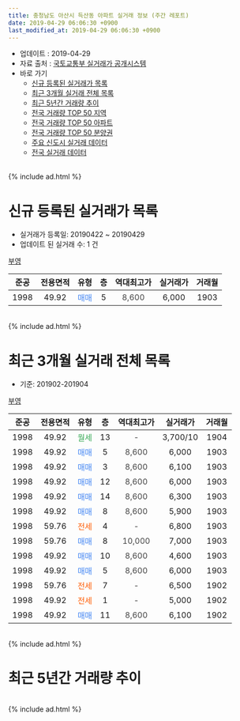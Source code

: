```yaml
---
title: 충청남도 아산시 득산동 아파트 실거래 정보 (주간 레포트)
date: 2019-04-29 06:06:30 +0900
last_modified_at: 2019-04-29 06:06:30 +0900
---
```


* 업데이트 : 2019-04-29
* 자료 출처 : [국토교통부 실거래가 공개시스템](http://rt.molit.go.kr)
* 바로 가기
    * [신규 등록된 실거래가 목록](#신규-등록된-실거래가-목록)
    * [최근 3개월 실거래 전체 목록](#최근-3개월-실거래-전체-목록)
    * [최근 5년간 거래량 추이](#최근-5년간-거래량-추이)
    * [전국 거래량 TOP 50 지역](https://inasie.github.io/apt-trade-info/최근-3개월-전국에서-가장-거래가-많이-발생한-지역)
    * [전국 거래량 TOP 50 아파트](https://inasie.github.io/apt-trade-info/최근-3개월-전국에서-가장-거래가-많이-발생한-아파트)
    * [전국 거래량 TOP 50 분양권](https://inasie.github.io/apt-trade-info/최근-3개월-전국에서-가장-거래가-많이-발생한-분양권)
    * [주요 신도시 실거래 데이터](https://inasie.github.io/apt-trade-info/주요-신도시)
    * [전국 실거래 데이터](https://inasie.github.io/apt-trade-info/전국)
<br>
{% include ad.html %}
<br>

# 신규 등록된 실거래가 목록
* 실거래가 등록일: 20190422 ~ 20190429
* 업데이트 된 실거래 수: 1 건


[부영](https://search.naver.com/search.naver?query=%EC%B6%A9%EC%B2%AD%EB%82%A8%EB%8F%84+%EC%95%84%EC%82%B0%EC%8B%9C+%EB%93%9D%EC%82%B0%EB%8F%99+%EB%B6%80%EC%98%81)

|준공|전용면적|유형|층|역대최고가|실거래가|거래월|
|:---:|:---:|:---:|:---:|:---:|:---:|:---:|
|1998|49.92|<span style="color:#4285f3">매매</span>|5|<span style="color:#444444">8,600</span>|6,000|1903|


<br>
{% include ad.html %}
<br>

# 최근 3개월 실거래 전체 목록
* 기준: 201902-201904


[부영](https://search.naver.com/search.naver?query=%EC%B6%A9%EC%B2%AD%EB%82%A8%EB%8F%84+%EC%95%84%EC%82%B0%EC%8B%9C+%EB%93%9D%EC%82%B0%EB%8F%99+%EB%B6%80%EC%98%81)

|준공|전용면적|유형|층|역대최고가|실거래가|거래월|
|:---:|:---:|:---:|:---:|:---:|:---:|:---:|
|1998|49.92|<span style="color:#34a853">월세</span>|13|<span style="color:#444444">-</span>|3,700/10|1904|
|1998|49.92|<span style="color:#4285f3">매매</span>|5|<span style="color:#444444">8,600</span>|6,000|1903|
|1998|49.92|<span style="color:#4285f3">매매</span>|3|<span style="color:#444444">8,600</span>|6,100|1903|
|1998|49.92|<span style="color:#4285f3">매매</span>|12|<span style="color:#444444">8,600</span>|6,000|1903|
|1998|49.92|<span style="color:#4285f3">매매</span>|14|<span style="color:#444444">8,600</span>|6,300|1903|
|1998|49.92|<span style="color:#4285f3">매매</span>|8|<span style="color:#444444">8,600</span>|5,900|1903|
|1998|59.76|<span style="color:#ff5a00">전세</span>|4|<span style="color:#444444">-</span>|6,800|1903|
|1998|59.76|<span style="color:#4285f3">매매</span>|8|<span style="color:#444444">10,000</span>|7,000|1903|
|1998|49.92|<span style="color:#4285f3">매매</span>|10|<span style="color:#444444">8,600</span>|4,600|1903|
|1998|49.92|<span style="color:#4285f3">매매</span>|5|<span style="color:#444444">8,600</span>|6,000|1903|
|1998|59.76|<span style="color:#ff5a00">전세</span>|7|<span style="color:#444444">-</span>|6,500|1902|
|1998|49.92|<span style="color:#ff5a00">전세</span>|1|<span style="color:#444444">-</span>|5,000|1902|
|1998|49.92|<span style="color:#4285f3">매매</span>|11|<span style="color:#444444">8,600</span>|6,100|1902|


<br>
{% include ad.html %}
<br>

# 최근 5년간 거래량 추이


<div style="width:100%;">
    <canvas id="deal_progress" height="200"></canvas>
</div>

<script>
new Chart(document.getElementById("deal_progress"), {
    type: 'line',
    data: {
        labels: ['201404','201405','201406','201407','201408','201409','201410','201411','201412','201501','201502','201503','201504','201505','201506','201507','201508','201509','201510','201511','201512','201601','201602','201603','201604','201605','201606','201607','201608','201609','201610','201611','201612','201701','201702','201703','201704','201705','201706','201707','201708','201709','201710','201711','201712','201801','201802','201803','201804','201805','201806','201807','201808','201809','201810','201811','201812','201901','201902','201903','201904'],
        datasets: [{
            label: '매매',
            pointRadius: 1,
            data: [6, 1, 1, 4, 3, 3, 1, 4, 3, 5, 2, 6, 9, 17, 13, 9, 6, 4, 4, 15, 5, 8, 11, 7, 7, 9, 5, 6, 8, 3, 6, 4, 3, 5, 4, 5, 5, 10, 16, 9, 5, 5, 6, 4, 6, 3, 1, 13, 4, 1, 2, 2, 2, 5, 6, 3, 10, 4, 1, 8, 0],
            borderColor: "rgba(255, 201, 14, 1)",
            backgroundColor: "rgba(255, 201, 14, 0.5)",
            fill: false,
            lineTension: 0
        },{
            label: '전월세',
            pointRadius: 1,
            data: [8, 5, 3, 4, 0, 4, 2, 5, 1, 9, 4, 12, 5, 6, 9, 7, 5, 5, 4, 7, 4, 3, 5, 7, 7, 3, 1, 5, 5, 5, 9, 1, 3, 2, 6, 2, 3, 2, 2, 3, 10, 7, 3, 5, 1, 6, 2, 3, 5, 2, 8, 4, 4, 4, 2, 4, 7, 2, 2, 1, 1],
            borderColor: "rgba(0, 141, 185, 1)",
            backgroundColor: "rgba(0, 141, 185, 0.5)",
            fill: false,
            lineTension: 0
        }
        ]
    },
    options: {
        responsive: true,
        title: {
            display: false
        },
        tooltips: {
            mode: 'index',
            intersect: false
        },
        hover: {
            mode: 'nearest',
            intersect: true
        },
        scales: {
            xAxes: [{
                display: true,
                scaleLabel: {
                    display: true,
                    labelString: '년/월'
                }
            }],
            yAxes: [{
                display: true,
                ticks: {
                    suggestedMin: 0,
                },
                scaleLabel: {
                    display: true,
                    labelString: '실거래 수'
                }
            }]
        }
    }
});

</script>


<br>
{% include ad.html %}
<br>

